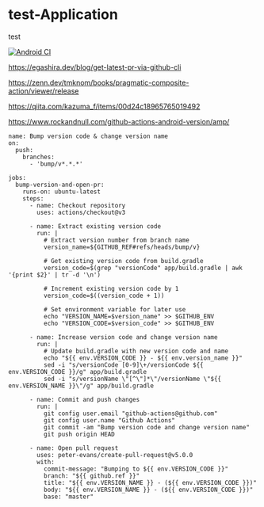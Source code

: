 # test-Application
test

[![Android CI](https://github.com/negiseijin/test-Application/actions/workflows/android.yml/badge.svg?branch=develop)](https://github.com/negiseijin/test-Application/actions/workflows/android.yml)

https://egashira.dev/blog/get-latest-pr-via-github-cli

https://zenn.dev/tmknom/books/pragmatic-composite-action/viewer/release

https://qiita.com/kazuma_f/items/00d24c18965765019492

https://www.rockandnull.com/github-actions-android-version/amp/

```
name: Bump version code & change version name
on:
  push:
    branches:
      - 'bump/v*.*.*'
      
jobs:
  bump-version-and-open-pr:
    runs-on: ubuntu-latest
    steps:
      - name: Checkout repository
        uses: actions/checkout@v3
        
      - name: Extract existing version code
        run: |
          # Extract version number from branch name
          version_name=${GITHUB_REF#refs/heads/bump/v}

          # Get existing version code from build.gradle
          version_code=$(grep "versionCode" app/build.gradle | awk '{print $2}' | tr -d '\n')

          # Increment existing version code by 1
          version_code=$((version_code + 1))

          # Set environment variable for later use
          echo "VERSION_NAME=$version_name" >> $GITHUB_ENV
          echo "VERSION_CODE=$version_code" >> $GITHUB_ENV

      - name: Increase version code and change version name
        run: |
          # Update build.gradle with new version code and name
          echo "${{ env.VERSION_CODE }} - ${{ env.version_name }}"
          sed -i "s/versionCode [0-9]\+/versionCode ${{ env.VERSION_CODE }}/g" app/build.gradle
          sed -i "s/versionName \"[^\"]*\"/versionName \"${{ env.VERSION_NAME }}\"/g" app/build.gradle

      - name: Commit and push changes
        run: |
          git config user.email "github-actions@github.com"
          git config user.name "Github Actions"
          git commit -am "Bump version code and change version name"
          git push origin HEAD
          
      - name: Open pull request
        uses: peter-evans/create-pull-request@v5.0.0
        with:
          commit-message: "Bumping to ${{ env.VERSION_CODE }}"
          branch: "${{ github.ref }}"
          title: "${{ env.VERSION_NAME }} - (${{ env.VERSION_CODE }})"
          body: "${{ env.VERSION_NAME }} - (${{ env.VERSION_CODE }})"
          base: "master"

```
